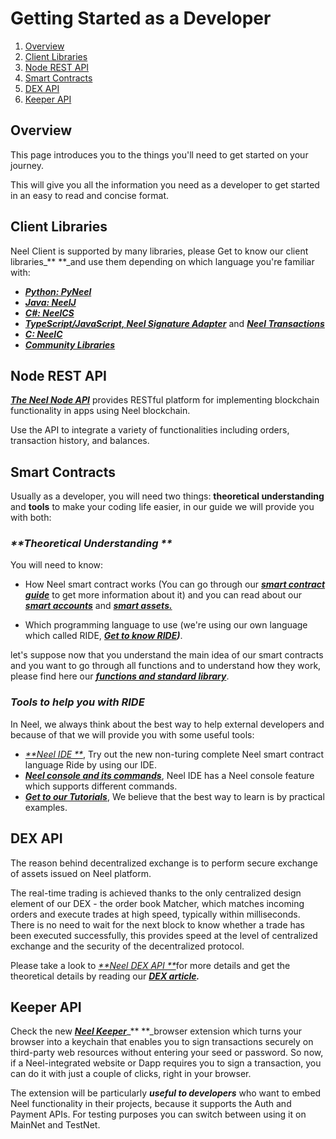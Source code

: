 # Getting Started as a Developer

1. [Overview](#overview)
2. [Client Libraries](#client-libraries)
3. [Node REST API](#node-rest-api)
4. [Smart Contracts](#smart-contracts)
5. [DEX API](#dex-api)
6. [Keeper API](#keeper-api)

## Overview

This page introduces you to the things you'll need to get started on your journey.

This will give you all the information you need as a developer to get started in an easy to read and concise format.

## Client Libraries

Neel Client is supported by many libraries, please Get to know our client libraries\_** **\_and use them depending on which language you're familiar with:

* [_**Python: PyNeel**_](/development-and-api/client-libraries/pyneel.md)
* [_**Java: NeelJ**_](/development-and-api/client-libraries/neelj.md)
* [_**C\#: NeelCS**_](/development-and-api/client-libraries/neelcs.md)
* [_**TypeScript/JavaScript, Neel Signature Adapter**_](/development-and-api/client-libraries/neel-signature-adapter.md) and [_**Neel Transactions**_](#)
* [_**C: NeelC**_](/development-and-api/client-libraries/neel-c.md)
* [_**Community Libraries**_](/development-and-api/client-libraries/unofficial-libraries.md)

## Node REST API

[_**The Neel Node API**_](/development-and-api/neel-node-rest-api.md) provides RESTful platform for implementing blockchain functionality in apps using Neel blockchain.

Use the API to integrate a variety of functionalities including orders, transaction history, and balances.

## Smart Contracts

Usually as a developer, you will need two things: **theoretical understanding** and **tools** to make your coding life easier, in our guide we will provide you with both:

### _**Theoretical Understanding **_

You will need to know:

* How Neel smart contract works \(You can go through our [_**smart contract guide**_](/technical-details/neel-contracts-language-description.md) to get more information about it\) and you can read about our [_**smart accounts**_](/technical-details/neel-contracts-language-description/approach-and-capabilities.md) and [_**smart assets.**_](/technical-details/smart-assets.md)

* Which programming language to use \(we're using our own language which called RIDE, [_**Get to know RIDE**_](/technical-details/ride-language.md)_**\)**_.

let's suppose now that you understand the main idea of our smart contracts and you want to go through all functions and to understand how they work, please find here our [_**functions and standard library**_](/technical-details/neel-contracts-language-description/standard-library.md).

### _**Tools to help you with RIDE**_

In Neel, we always think about the best way to help external developers and because of that we will provide you with some useful tools:

* [_**Neel IDE **_](https://ide.neelplatform.com), Try out the new non-turing complete Neel smart contract language Ride by using our IDE.
* [_**Neel console and its commands**_](/technical-details/neel-contracts-language-description/neel-console-commands.md), Neel IDE has a Neel console feature which supports different commands.
* [_**Get to our Tutorials**_](/technical-details/video-tutorials-and-articles.md), We believe that the best way to learn is by practical examples.

## DEX API

The reason behind decentralized exchange is to perform secure exchange of assets issued on Neel platform.

The real-time trading is achieved thanks to the only centralized design element of our DEX - the order book Matcher, which matches incoming orders and execute trades at high speed, typically within milliseconds. There is no need to wait for the next block to know whether a trade has been executed successfully, this provides speed at the level of centralized exchange and the security of the decentralized protocol.

Please take a look to [_**Neel DEX API **_](/development-and-api/dex-api/matcher.md)for more details and get the theoretical details by reading our [_**DEX article**_](/platform-features/decentralized-cryptocurrency-exchange-dex.md)_**.**_

## Keeper API

Check the new [_**Neel Keeper**_](/development-and-api/neel-keeper-api/neel-keeper-api.md)_** **_browser extension which turns your browser into a keychain that enables you to sign transactions securely on third-party web resources without entering your seed or password. So now, if a Neel-integrated website or Dapp requires you to sign a transaction, you can do it with just a couple of clicks, right in your browser.

The extension will be particularly _**useful to developers**_ who want to embed Neel functionality in their projects, because it supports the Auth and Payment APIs. For testing purposes you can switch between using it on MainNet and TestNet.

